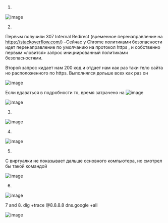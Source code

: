 1.
![image](https://user-images.githubusercontent.com/44917492/147366724-12dc31c1-108a-4663-8ecf-09e830df040d.png)

2.
Первым получили 307 Internal Redirect (временное перенаправление на https://stackoverflow.com/) –Сейчас у Chrome политиками безопасности идет перенаправление по умолчанию на протокол https , и собственно первым «ловится» запрос  инициированный политиками безопасностями.

Второй запрос кидает нам  200 код и отдает нам как раз таки тело сайта но расположенного по https. Выполнялся дольше всех как раз он

![image](https://user-images.githubusercontent.com/44917492/147366765-a3f1f22f-e7af-4d2a-9475-e3a13f580a94.png)

Если вдаваться в подробности то, время затрачено на 
![image](https://user-images.githubusercontent.com/44917492/147366789-d543afba-cb7b-4bca-8e88-4fb91dbb9aeb.png)

![image](https://user-images.githubusercontent.com/44917492/147366795-1895227e-6665-4cac-be4e-5c8129385b54.png)

3.
![image](https://user-images.githubusercontent.com/44917492/147366807-98977fdc-9fba-4236-9ad4-49c2f780cf16.png)

4.
![image](https://user-images.githubusercontent.com/44917492/147366821-fad2088d-88bf-4154-865d-d5a0710c9644.png)

5.
С виртуалки не показывает дальше основного компьютера, но смотрел бы такой командой

![image](https://user-images.githubusercontent.com/44917492/147366830-31520cc0-56c4-492e-89fe-c3ad176397f1.png)

6.
![image](https://user-images.githubusercontent.com/44917492/147366848-b1ad9245-e5da-44a2-8a23-dd4c4d53d22f.png)

7 and 8.
dig +trace @8.8.8.8 dns.google +all

![image](https://user-images.githubusercontent.com/44917492/147366868-75d7961d-a422-407d-837b-e942ed8e07c3.png)
